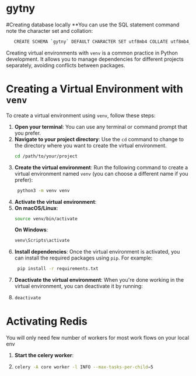# gytny
#Creating database locally
**You can use the SQL statement command note the character set and collation:
```bash
   CREATE SCHEMA `gytny` DEFAULT CHARACTER SET utf8mb4 COLLATE utf8mb4_unicode_ci ;
```

Creating virtual environments with `venv` is a common practice in Python development. It allows you to manage dependencies for different projects separately, avoiding conflicts between packages.
# Creating a Virtual Environment with `venv`
To create a virtual environment using `venv`, follow these steps:
1. **Open your terminal**: You can use any terminal or command prompt that you prefer.
2. **Navigate to your project directory**: Use the `cd` command to change to the directory where you want to create the virtual environment.
   ```bash
   cd /path/to/your/project
   ```
3. **Create the virtual environment**: Run the following command to create a virtual environment named `venv` (you can choose a different name if you prefer):
   ```bash
    python3 -m venv venv
    ```
4. **Activate the virtual environment**:
5. **On macOS/Linux**:
   ```bash
   source venv/bin/activate
   ```
   **On Windows**:
   ```bash
   venv\Scripts\activate
   ```
6. **Install dependencies**: Once the virtual environment is activated, you can install the required packages using `pip`. For example:
   ```bash
    pip install -r requirements.txt
    ```
7. **Deactivate the virtual environment**: When you're done working in the virtual environment, you can deactivate it by running:
8. ```bash
   deactivate
   ```
# Activating Redis
You will only need few number of workers for most work flows on your local env
1. **Start the celery worker**:
2.  ```bash
    celery -A core worker -l INFO --max-tasks-per-child=5
    ```
